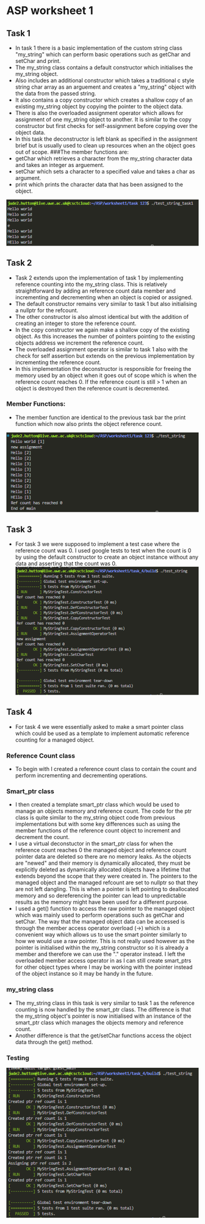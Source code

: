 # ASP worksheet 1



## Task 1
 - In task 1 there is a basic implementation of the custom string class "my_string" which can perform basic operations such as getChar and setChar and print.
 - The my_string class contains a default constructor which initialises the my_string object.
 - Also includes an additional constructor which takes a traditional c style string char array as an arguement and creates a "my_string" object with the data from the passed string.
 - It also contains a copy constructor which creates a shallow copy of an existing my_string object by copying the pointer to the object data.
 - There is also the overloaded assignment operator which allows for assignment of one my_string object to another. It is similar to the copy constructor but first checks for self-assignment before copying over the object data.
 - In this task the deconstructor is left blank as specified in the assignment brief but is usually used to clean up resources when an the object goes out of scope.
 ###The member functions are:
 - getChar which retrieves a character from the my_string character data and takes an integer as arguement.
 - setChar which sets a character to a specified value and takes a char as argument.
 - print which prints the character data that has been assigned to the object.

 ![Output of task 1](Screenshots/task1_output.png)

## Task 2
- Task 2 extends upon the implementation of task 1 by implementing reference counting into the my_string class. This is relatively straightforward by adding an reference count data member and incrementing and decrementing when an object is copied or assigned.
- The default constructor remains very similar to task 1 but also initialising a nullptr for the refcount.
- The other constructor is also almost identical but with the addition of creating an integer to store the reference count.
- In the copy constructor we again make a shallow copy of the existing object. As this increases the number of pointers pointing to the existing objects address we increment the reference count.
- The overloaded assignment operator is similar to task 1 also with the check for self assertion but extends on the previous implementation by incrementing the reference count. 
- In this implementation the deconstructor is responsible for freeing the memory used by an object when it goes out of scope which is when the reference count reaches 0. If the reference count is still > 1 when an object is destroyed then the reference count is decremented.
### Member Functions:
- The member function are identical to the previous task bar the print function which now also prints the object reference count.

![Ouput of task 2](Screenshots/task_2_output.png)
## Task 3
- For task 3 we were supposed to implement a test case where the reference count was 0. I used google tests to test when the count is 0 by using the default constructor to create an object instance without any data and asserting that the count was 0.
![Output of task 3](Screenshots/task3_ouput.png)

## Task 4
- For task 4 we were essentially asked to make a smart pointer class which could be used as a template to implement automatic reference counting for a managed object.
### Reference Count class
- To begin with I created a reference count class to contain the count and perform incrementing and decrementing operations.
### Smart_ptr class
- I then created a template smart_ptr class which would be used to manage an objects memory and reference count. The code for the ptr class is quite similar to the my_string object code from previous implementations but with some key differences such as using the member functions of the reference count object to increment and decrement the count.
- I use a virtual deconstuctor in the smart_ptr class for when the reference count reaches 0 the managed object and reference count pointer data are deleted so there are no memory leaks. As the objects are "newed" and their memory is dynamically allocated, they must be explicitly deleted as dynamically allocated objects have a lifetime that extends beyond the scope that they were created in. The pointers to the managed object and the managed refcount are set to nullptr so that they are not left dangling. This is when a pointer is left pointing to deallocated memory and so dereferencing the pointer can lead to unpredictable results as the memory might have been used for a different purpose.
- I used a get() function to access the raw pointer to the managed object which was mainly used to perform operations such as getChar and setChar. The way that the managed object data can be accessed is through the member access operator overload (->) which is a convenient way which allows us to use the smart pointer similarly to how we would use a raw pointer. This is not really used however as the pointer is initialised within the my_string constructor so it is already a member and therefore we can use the "." operator instead. I left the overloaded member access operator in as I can still create smart_ptrs for other object types where I may be working with the pointer instead of the object instance so it may be handy in the future.
### my_string class
- The my_string class in this task is very similar to task 1 as the reference counting is now handled by the smart_ptr class. The difference is that the my_string object's pointer is now initialised with an instance of the smart_ptr class which manages the objects memory and reference count.
- Another difference is that the get/setChar functions access the object data through the get() method.

### Testing


![Output of task 4](Screenshots/task4_ouput.png)



